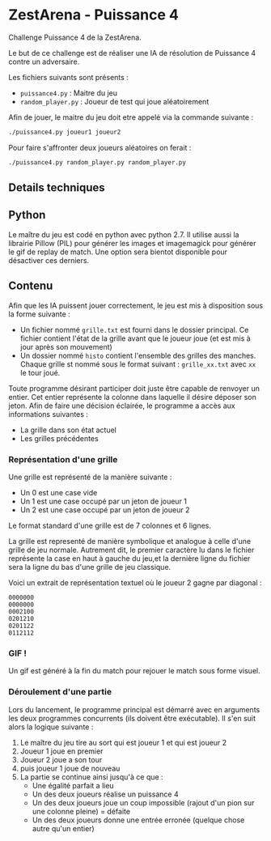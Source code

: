 ZestArena - Puissance 4
=======================

Challenge Puissance 4 de la ZestArena.

Le but de ce challenge est de réaliser une IA de résolution de Puissance 4
contre un adversaire.

Les fichiers suivants sont présents :
+ `puissance4.py` : Maitre du jeu
+ `random_player.py` : Joueur de test qui joue aléatoirement

Afin de jouer, le maitre du jeu doit etre appelé via la commande suivante :
```bash
./puissance4.py joueur1 joueur2
```

Pour faire s'affronter deux joueurs aléatoires on ferait :
```bash
./puissance4.py random_player.py random_player.py
```

## Details techniques

## Python

Le maître du jeu est codé en python avec python 2.7. Il utilise aussi la
librairie Pillow (PIL) pour générer les images et imagemagick pour générer le
gif de replay de match. Une option sera bientot disponible pour désactiver ces
derniers.

## Contenu

Afin que les IA puissent jouer correctement, le jeu est mis à disposition sous
la forme suivante :
+ Un fichier nommé `grille.txt` est fourni dans le dossier principal.
Ce fichier contient l'état de la grille avant que le joueur joue (et est mis
à jour après son mouvement)
+ Un dossier nommé `histo` contient l'ensemble des grilles des manches. Chaque
grille st nommé sous le format suivant : `grille_xx.txt` avec `xx` le tour joué.

Toute programme désirant participer doit juste être capable de renvoyer un
entier. Cet entier représente la colonne dans laquelle il désire déposer son
jeton. Afin de faire une décision éclairée, le programme a accès
aux informations suivantes :

+ La grille dans son état actuel
+ Les grilles précédentes

### Représentation d'une grille

Une grille est représenté de la manière suivante :
+ Un 0 est une case vide
+ Un 1 est une case occupé par un jeton de joueur 1
+ Un 2 est une case occupé par un jeton de joueur 2

Le format standard d'une grille est de 7 colonnes et 6 lignes.

La grille est representé de manière symbolique et analogue à celle d'une grille
de jeu normale. Autrement dit, le premier caractère lu dans le fichier
représente la case en haut à gauche du jeu,et la dernière ligne du fichier sera
la ligne du bas d'une grille de jeu classique.

Voici un extrait de représentation textuel où le joueur 2 gagne par diagonal :

```text
0000000
0000000
0002100
0201210
0201122
0112112
```

### GIF !

Un gif est généré à la fin du match pour rejouer le match sous forme visuel.

### Déroulement d'une partie

Lors du lancement, le programme principal est démarré avec en arguments les deux programmes concurrents (ils doivent être exécutable). Il s'en suit alors la logique suivante :

1. Le maître du jeu tire au sort qui est joueur 1 et qui est joueur 2
2. Joueur 1 joue en premier
3. Joueur 2 joue a son tour
4. puis joueur 1 joue de nouveau
5. La partie se continue ainsi jusqu'à ce que :
    + Une égalité parfait a lieu
    + Un des deux joueurs réalise un puissance 4
    + Un des deux joueurs joue un coup impossible (rajout d'un pion sur une colonne pleine) = défaite
    + Un des deux joueurs donne une entrée erronée (quelque chose autre qu'un entier)
